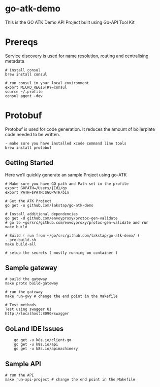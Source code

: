 # go-atk-demo

This is the GO ATK Demo API Project built using Go-API Tool Kit


# Prereqs

Service discovery is used for name resolution, routing and centralising metadata.

```
# install consul
brew install consul

# run consul in your local environment
export MICRO_REGISTRY=consul
source ~/.profile
consul agent -dev
```

# Protobuf
Protobuf is used for code generation. It reduces the amount of boilerplate code needed to be written.

```
- make sure you have installed xcode command line tools
brew install protobuf

```

## Getting Started

Here we’ll quickly generate an sample Project using go-ATK
```
# Make sure you have GO path and Path set in the profile
export GOPATH=/Users/{Id}/go
export PATH=$PATH:$GOPATH/bin

# Get the ATK Project
go get -u github.com/lakstap/go-atk-demo

# Install additional dependencies
go get -d github.com/envoyproxy/protoc-gen-validate
# go to ~go/src/github.com/envoyproxy/protoc-gen-validate and run
make build

# Build ( run from ~/go/src/github.com/lakstap/go-atk-demo/ )
. pre-build.sh
make build-all

# setup the secrets ( mostly running on container )

```

## Sample gateway
```
# build the gateway
make proto build-gateway

# run the gateway
make run-gwy # change the end point in the Makefile

# Test methods
Test using swagger UI
http://localhost:8090/swagger

```


## GoLand IDE Issues
```
    go get -u k8s.io/client-go
    go get -u k8s.io/api
    go get -u k8s.io/apimachinery
```
## Sample API
```
# run the API
make run-api-project # change the end point in the Makefile

```
